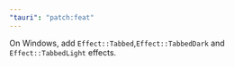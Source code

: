 ```yaml
---
"tauri": "patch:feat"
---
```


On Windows, add `Effect::Tabbed`,`Effect::TabbedDark` and `Effect::TabbedLight` effects.
